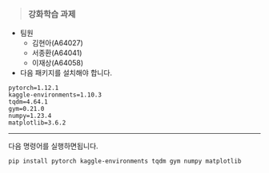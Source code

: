 > <h3> 강화학습 과제 </h3>
- 팀원
  - 김현아(A64027)
  - 서종환(A64041)
  - 이재상(A64058)
- 다음 패키지를 설치해야 합니다.
```
pytorch=1.12.1
kaggle-environments=1.10.3
tqdm=4.64.1
gym=0.21.0
numpy=1.23.4
matplotlib=3.6.2
```
<hr>

다음 명령어를 실행하면됩니다.
```
pip install pytorch kaggle-environments tqdm gym numpy matplotlib
```
